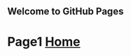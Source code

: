 ## Welcome to GitHub Pages
# Page1 [Home](https://turokami.github.io/cpit405-assignment-2/home.htm)
